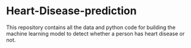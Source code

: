# Heart-Disease-prediction
This repository contains all the data and python code for building the machine learning model to detect whether a person has heart disease or not.

